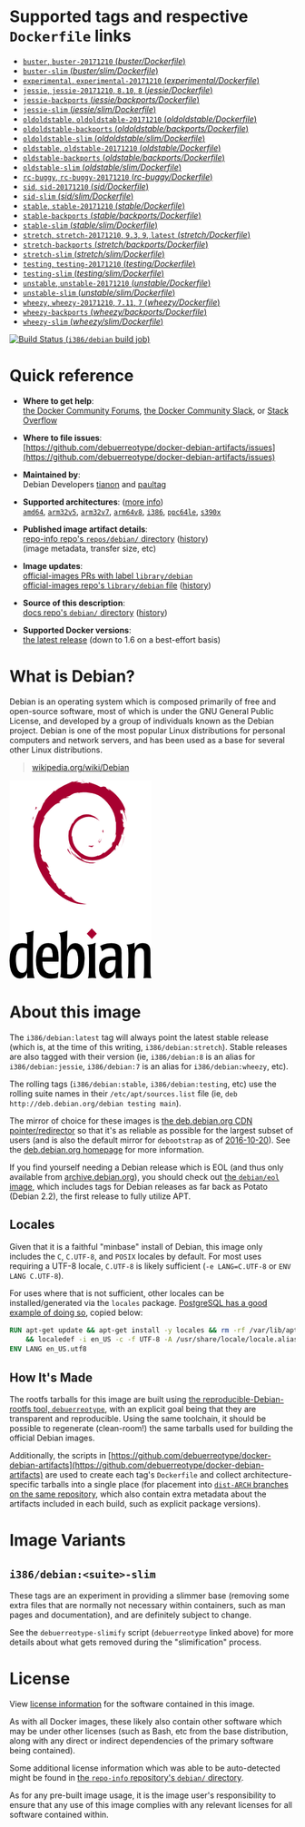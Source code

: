 <!--

********************************************************************************

WARNING:

    DO NOT EDIT "debian/README.md"

    IT IS AUTO-GENERATED

    (from the other files in "debian/" combined with a set of templates)

********************************************************************************

-->

# Supported tags and respective `Dockerfile` links

-	[`buster`, `buster-20171210` (*buster/Dockerfile*)](https://github.com/debuerreotype/docker-debian-artifacts/blob/593b61772e1227a7e591daed8fc2988a26398236/buster/Dockerfile)
-	[`buster-slim` (*buster/slim/Dockerfile*)](https://github.com/debuerreotype/docker-debian-artifacts/blob/593b61772e1227a7e591daed8fc2988a26398236/buster/slim/Dockerfile)
-	[`experimental`, `experimental-20171210` (*experimental/Dockerfile*)](https://github.com/debuerreotype/docker-debian-artifacts/blob/593b61772e1227a7e591daed8fc2988a26398236/experimental/Dockerfile)
-	[`jessie`, `jessie-20171210`, `8.10`, `8` (*jessie/Dockerfile*)](https://github.com/debuerreotype/docker-debian-artifacts/blob/593b61772e1227a7e591daed8fc2988a26398236/jessie/Dockerfile)
-	[`jessie-backports` (*jessie/backports/Dockerfile*)](https://github.com/debuerreotype/docker-debian-artifacts/blob/593b61772e1227a7e591daed8fc2988a26398236/jessie/backports/Dockerfile)
-	[`jessie-slim` (*jessie/slim/Dockerfile*)](https://github.com/debuerreotype/docker-debian-artifacts/blob/593b61772e1227a7e591daed8fc2988a26398236/jessie/slim/Dockerfile)
-	[`oldoldstable`, `oldoldstable-20171210` (*oldoldstable/Dockerfile*)](https://github.com/debuerreotype/docker-debian-artifacts/blob/593b61772e1227a7e591daed8fc2988a26398236/oldoldstable/Dockerfile)
-	[`oldoldstable-backports` (*oldoldstable/backports/Dockerfile*)](https://github.com/debuerreotype/docker-debian-artifacts/blob/593b61772e1227a7e591daed8fc2988a26398236/oldoldstable/backports/Dockerfile)
-	[`oldoldstable-slim` (*oldoldstable/slim/Dockerfile*)](https://github.com/debuerreotype/docker-debian-artifacts/blob/593b61772e1227a7e591daed8fc2988a26398236/oldoldstable/slim/Dockerfile)
-	[`oldstable`, `oldstable-20171210` (*oldstable/Dockerfile*)](https://github.com/debuerreotype/docker-debian-artifacts/blob/593b61772e1227a7e591daed8fc2988a26398236/oldstable/Dockerfile)
-	[`oldstable-backports` (*oldstable/backports/Dockerfile*)](https://github.com/debuerreotype/docker-debian-artifacts/blob/593b61772e1227a7e591daed8fc2988a26398236/oldstable/backports/Dockerfile)
-	[`oldstable-slim` (*oldstable/slim/Dockerfile*)](https://github.com/debuerreotype/docker-debian-artifacts/blob/593b61772e1227a7e591daed8fc2988a26398236/oldstable/slim/Dockerfile)
-	[`rc-buggy`, `rc-buggy-20171210` (*rc-buggy/Dockerfile*)](https://github.com/debuerreotype/docker-debian-artifacts/blob/593b61772e1227a7e591daed8fc2988a26398236/rc-buggy/Dockerfile)
-	[`sid`, `sid-20171210` (*sid/Dockerfile*)](https://github.com/debuerreotype/docker-debian-artifacts/blob/593b61772e1227a7e591daed8fc2988a26398236/sid/Dockerfile)
-	[`sid-slim` (*sid/slim/Dockerfile*)](https://github.com/debuerreotype/docker-debian-artifacts/blob/593b61772e1227a7e591daed8fc2988a26398236/sid/slim/Dockerfile)
-	[`stable`, `stable-20171210` (*stable/Dockerfile*)](https://github.com/debuerreotype/docker-debian-artifacts/blob/593b61772e1227a7e591daed8fc2988a26398236/stable/Dockerfile)
-	[`stable-backports` (*stable/backports/Dockerfile*)](https://github.com/debuerreotype/docker-debian-artifacts/blob/593b61772e1227a7e591daed8fc2988a26398236/stable/backports/Dockerfile)
-	[`stable-slim` (*stable/slim/Dockerfile*)](https://github.com/debuerreotype/docker-debian-artifacts/blob/593b61772e1227a7e591daed8fc2988a26398236/stable/slim/Dockerfile)
-	[`stretch`, `stretch-20171210`, `9.3`, `9`, `latest` (*stretch/Dockerfile*)](https://github.com/debuerreotype/docker-debian-artifacts/blob/593b61772e1227a7e591daed8fc2988a26398236/stretch/Dockerfile)
-	[`stretch-backports` (*stretch/backports/Dockerfile*)](https://github.com/debuerreotype/docker-debian-artifacts/blob/593b61772e1227a7e591daed8fc2988a26398236/stretch/backports/Dockerfile)
-	[`stretch-slim` (*stretch/slim/Dockerfile*)](https://github.com/debuerreotype/docker-debian-artifacts/blob/593b61772e1227a7e591daed8fc2988a26398236/stretch/slim/Dockerfile)
-	[`testing`, `testing-20171210` (*testing/Dockerfile*)](https://github.com/debuerreotype/docker-debian-artifacts/blob/593b61772e1227a7e591daed8fc2988a26398236/testing/Dockerfile)
-	[`testing-slim` (*testing/slim/Dockerfile*)](https://github.com/debuerreotype/docker-debian-artifacts/blob/593b61772e1227a7e591daed8fc2988a26398236/testing/slim/Dockerfile)
-	[`unstable`, `unstable-20171210` (*unstable/Dockerfile*)](https://github.com/debuerreotype/docker-debian-artifacts/blob/593b61772e1227a7e591daed8fc2988a26398236/unstable/Dockerfile)
-	[`unstable-slim` (*unstable/slim/Dockerfile*)](https://github.com/debuerreotype/docker-debian-artifacts/blob/593b61772e1227a7e591daed8fc2988a26398236/unstable/slim/Dockerfile)
-	[`wheezy`, `wheezy-20171210`, `7.11`, `7` (*wheezy/Dockerfile*)](https://github.com/debuerreotype/docker-debian-artifacts/blob/593b61772e1227a7e591daed8fc2988a26398236/wheezy/Dockerfile)
-	[`wheezy-backports` (*wheezy/backports/Dockerfile*)](https://github.com/debuerreotype/docker-debian-artifacts/blob/593b61772e1227a7e591daed8fc2988a26398236/wheezy/backports/Dockerfile)
-	[`wheezy-slim` (*wheezy/slim/Dockerfile*)](https://github.com/debuerreotype/docker-debian-artifacts/blob/593b61772e1227a7e591daed8fc2988a26398236/wheezy/slim/Dockerfile)

[![Build Status](https://doi-janky.infosiftr.net/job/multiarch/job/i386/job/debian/badge/icon) (`i386/debian` build job)](https://doi-janky.infosiftr.net/job/multiarch/job/i386/job/debian/)

# Quick reference

-	**Where to get help**:  
	[the Docker Community Forums](https://forums.docker.com/), [the Docker Community Slack](https://blog.docker.com/2016/11/introducing-docker-community-directory-docker-community-slack/), or [Stack Overflow](https://stackoverflow.com/search?tab=newest&q=docker)

-	**Where to file issues**:  
	[https://github.com/debuerreotype/docker-debian-artifacts/issues](https://github.com/debuerreotype/docker-debian-artifacts/issues)

-	**Maintained by**:  
	Debian Developers [tianon](https://qa.debian.org/developer.php?login=tianon) and [paultag](https://qa.debian.org/developer.php?login=paultag)

-	**Supported architectures**: ([more info](https://github.com/docker-library/official-images#architectures-other-than-amd64))  
	[`amd64`](https://hub.docker.com/r/amd64/debian/), [`arm32v5`](https://hub.docker.com/r/arm32v5/debian/), [`arm32v7`](https://hub.docker.com/r/arm32v7/debian/), [`arm64v8`](https://hub.docker.com/r/arm64v8/debian/), [`i386`](https://hub.docker.com/r/i386/debian/), [`ppc64le`](https://hub.docker.com/r/ppc64le/debian/), [`s390x`](https://hub.docker.com/r/s390x/debian/)

-	**Published image artifact details**:  
	[repo-info repo's `repos/debian/` directory](https://github.com/docker-library/repo-info/blob/master/repos/debian) ([history](https://github.com/docker-library/repo-info/commits/master/repos/debian))  
	(image metadata, transfer size, etc)

-	**Image updates**:  
	[official-images PRs with label `library/debian`](https://github.com/docker-library/official-images/pulls?q=label%3Alibrary%2Fdebian)  
	[official-images repo's `library/debian` file](https://github.com/docker-library/official-images/blob/master/library/debian) ([history](https://github.com/docker-library/official-images/commits/master/library/debian))

-	**Source of this description**:  
	[docs repo's `debian/` directory](https://github.com/docker-library/docs/tree/master/debian) ([history](https://github.com/docker-library/docs/commits/master/debian))

-	**Supported Docker versions**:  
	[the latest release](https://github.com/docker/docker-ce/releases/latest) (down to 1.6 on a best-effort basis)

# What is Debian?

Debian is an operating system which is composed primarily of free and open-source software, most of which is under the GNU General Public License, and developed by a group of individuals known as the Debian project. Debian is one of the most popular Linux distributions for personal computers and network servers, and has been used as a base for several other Linux distributions.

> [wikipedia.org/wiki/Debian](https://en.wikipedia.org/wiki/Debian)

![logo](https://raw.githubusercontent.com/docker-library/docs/b449be7df57e9ed9086bb5821bfb5d6cdc5d67a4/debian/logo.png)

# About this image

The `i386/debian:latest` tag will always point the latest stable release (which is, at the time of this writing, `i386/debian:stretch`). Stable releases are also tagged with their version (ie, `i386/debian:8` is an alias for `i386/debian:jessie`, `i386/debian:7` is an alias for `i386/debian:wheezy`, etc).

The rolling tags (`i386/debian:stable`, `i386/debian:testing`, etc) use the rolling suite names in their `/etc/apt/sources.list` file (ie, `deb http://deb.debian.org/debian testing main`).

The mirror of choice for these images is [the deb.debian.org CDN pointer/redirector](https://deb.debian.org) so that it's as reliable as possible for the largest subset of users (and is also the default mirror for `debootstrap` as of [2016-10-20](https://anonscm.debian.org/cgit/d-i/debootstrap.git/commit/?id=9e8bc60ad1ccf3a25ce7890526b70059f3e770de)). See the [deb.debian.org homepage](https://deb.debian.org) for more information.

If you find yourself needing a Debian release which is EOL (and thus only available from [archive.debian.org](http://archive.debian.org)), you should check out [the `debian/eol` image](https://hub.docker.com/r/debian/eol/), which includes tags for Debian releases as far back as Potato (Debian 2.2), the first release to fully utilize APT.

## Locales

Given that it is a faithful "minbase" install of Debian, this image only includes the `C`, `C.UTF-8`, and `POSIX` locales by default. For most uses requiring a UTF-8 locale, `C.UTF-8` is likely sufficient (`-e LANG=C.UTF-8` or `ENV LANG C.UTF-8`).

For uses where that is not sufficient, other locales can be installed/generated via the `locales` package. [PostgreSQL has a good example of doing so](https://github.com/docker-library/postgres/blob/69bc540ecfffecce72d49fa7e4a46680350037f9/9.6/Dockerfile#L21-L24), copied below:

```dockerfile
RUN apt-get update && apt-get install -y locales && rm -rf /var/lib/apt/lists/* \
	&& localedef -i en_US -c -f UTF-8 -A /usr/share/locale/locale.alias en_US.UTF-8
ENV LANG en_US.utf8
```

## How It's Made

The rootfs tarballs for this image are built using [the reproducible-Debian-rootfs tool, `debuerreotype`](https://github.com/debuerreotype/debuerreotype), with an explicit goal being that they are transparent and reproducible. Using the same toolchain, it should be possible to regenerate (clean-room!) the same tarballs used for building the official Debian images.

Additionally, the scripts in [https://github.com/debuerreotype/docker-debian-artifacts](https://github.com/debuerreotype/docker-debian-artifacts) are used to create each tag's `Dockerfile` and collect architecture-specific tarballs into a single place (for placement into [`dist-ARCH` branches on the same repository](https://github.com/debuerreotype/docker-debian-artifacts/branches), which also contain extra metadata about the artifacts included in each build, such as explicit package versions).

# Image Variants

## `i386/debian:<suite>-slim`

These tags are an experiment in providing a slimmer base (removing some extra files that are normally not necessary within containers, such as man pages and documentation), and are definitely subject to change.

See the `debuerreotype-slimify` script (`debuerreotype` linked above) for more details about what gets removed during the "slimification" process.

# License

View [license information](https://www.debian.org/social_contract#guidelines) for the software contained in this image.

As with all Docker images, these likely also contain other software which may be under other licenses (such as Bash, etc from the base distribution, along with any direct or indirect dependencies of the primary software being contained).

Some additional license information which was able to be auto-detected might be found in [the `repo-info` repository's `debian/` directory](https://github.com/docker-library/repo-info/tree/master/repos/debian).

As for any pre-built image usage, it is the image user's responsibility to ensure that any use of this image complies with any relevant licenses for all software contained within.
